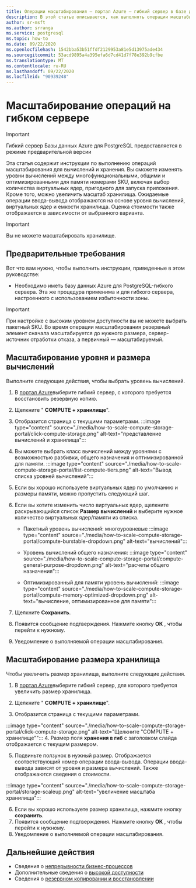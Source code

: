 ```yaml
---
title: Операции масштабирования — портал Azure — гибкий сервер в базе данных Azure для PostgreSQL
description: В этой статье описывается, как выполнять операции масштабирования в базе данных Azure для PostgreSQL с помощью портал Azure.
author: sr-msft
ms.author: srranga
ms.service: postgresql
ms.topic: how-to
ms.date: 09/22/2020
ms.openlocfilehash: 1542bba53b51ffdf2129953a81e5d13975ade434
ms.sourcegitcommit: 53acd9895a4a395efa6d7cd41d7f78e392b9cfbe
ms.translationtype: MT
ms.contentlocale: ru-RU
ms.lasthandoff: 09/22/2020
ms.locfileid: "90939248"
---
```

# <a name="scale-operations-in-flexible-server"></a>Масштабирование операций на гибком сервере

> [!IMPORTANT]
> Гибкий сервер Базы данных Azure для PostgreSQL предоставляется в режиме предварительной версии

Эта статья содержит инструкции по выполнению операций масштабирования для вычислений и хранения. Вы сможете изменять уровни вычислений между многофункциональными, общими и оптимизированными для памяти номерами SKU, включая выбор количества виртуальных ядер, пригодного для запуска приложения. Кроме того, можно увеличить масштаб хранилища. Ожидаемые операции ввода-вывода отображаются на основе уровня вычислений, виртуальных ядер и емкости хранилища. Оценка стоимости также отображается в зависимости от выбранного варианта.

> [!IMPORTANT]
> Вы не можете масштабировать хранилище.

## <a name="pre-requisites"></a>Предварительные требования

Вот что вам нужно, чтобы выполнить инструкции, приведенные в этом руководстве:

-   Необходимо иметь базу данных Azure для PostgreSQL-гибкого сервера. Эта же процедура применима и для гибкого сервера, настроенного с использованием избыточности зоны.
> [!IMPORTANT]
> При настройке с высоким уровнем доступности вы не можете выбрать пакетный SKU. Во время операции масштабирования резервный элемент сначала масштабируется до нужного размера, сервер-источник отработки отказа, а первичный — масштабируемый. 

## <a name="scaling-the-compute-tier-and-size"></a>Масштабирование уровня и размера вычислений

Выполните следующие действия, чтобы выбрать уровень вычислений.
 
1.  В [портал Azure](https://portal.azure.com/)выберите гибкий сервер, с которого требуется восстановить резервную копию.

2.  Щелкните " **COMPUTE + хранилище**".

3.  Отобразится страница с текущими параметрами.
 :::image type="content" source="./media/how-to-scale-compute-storage-portal/click-compute-storage.png" alt-text="представление вычислений и хранилища":::

4.  Вы можете выбрать класс вычислений между уровнями с возможностью разбивки, общего назначения и оптимизированной для памяти.
   :::image type="content" source="./media/how-to-scale-compute-storage-portal/list-compute-tiers.png" alt-text="Вывод списка уровней вычислений":::


5.  Если вы хорошо используете виртуальных ядер по умолчанию и размеры памяти, можно пропустить следующий шаг.

6.  Если вы хотите изменить число виртуальных ядер, щелкните раскрывающийся список **Размер вычислений** и выберите нужное количество виртуальных ядер/памяти из списка.
    
    - Пакетный уровень вычислений: многоуровневые :::image type="content" source="./media/how-to-scale-compute-storage-portal/compute-burstable-dropdown.png" alt-text="вычислений":::

    - Уровень вычислений общего назначения: :::image type="content" source="./media/how-to-scale-compute-storage-portal/compute-general-purpose-dropdown.png" alt-text="расчеты общего назначения":::

    - Оптимизированный для памяти уровень вычислений: :::image type="content" source="./media/how-to-scale-compute-storage-portal/compute-memory-optimized-dropdown.png" alt-text="вычисление, оптимизированное для памяти":::

7.  Щелкните **Сохранить**. 
8.  Появится сообщение подтверждения. Нажмите кнопку **ОК** , чтобы перейти к нужному. 
9.  Уведомление о выполняемой операции масштабирования.


## <a name="scaling-storage-size"></a>Масштабирование размера хранилища

Чтобы увеличить размер хранилища, выполните следующие действия.

1.  В [портал Azure](https://portal.azure.com/)выберите гибкий сервер, для которого требуется увеличить размер хранилища.
2.  Щелкните " **COMPUTE + хранилище**".

3.  Отобразится страница с текущими параметрами.
   
:::image type="content" source="./media/how-to-scale-compute-storage-portal/click-compute-storage.png" alt-text="Щелкните "COMPUTE + хранилище"":::
4.  Размер поля **хранения в гиб** с заголовком слайда отображается с текущим размером.

5.  Подвиньте ползунок в нужный размер. Отображается соответствующий номер операции ввода-вывода. Операции ввода-вывода зависят от уровня и размера вычислений. Также отображаются сведения о стоимости. 

 :::image type="content" source="./media/how-to-scale-compute-storage-portal/storage-scaleup.png" alt-text="увеличение масштаба хранилища":::

6.  Если вы хорошо используете размер хранилища, нажмите кнопку **сохранить**. 
7.  Появится сообщение подтверждения. Нажмите кнопку **ОК** , чтобы перейти к нужному. 
8.  Уведомление о выполняемой операции масштабирования.

## <a name="next-steps"></a>Дальнейшие действия

-   Сведения о [непрерывности бизнес-процессов](./concepts-business-continuity.md)
-   Дополнительные сведения о [высокой доступности](./concepts-high-availability.md)
-   Сведения о [резервном копировании и восстановлении](./concepts-backup-restore.md)
